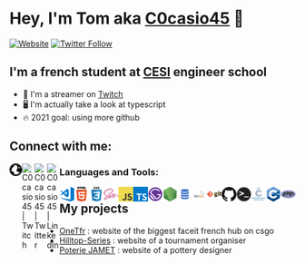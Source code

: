 # Hey, I'm Tom aka [C0casio45][siteweb] 👋

[![Website](https://img.shields.io/website?label=tomlucas.xyz&style=for-the-badge&url=https%3A%2F%2Ftomlucas.xyz)](https://www.tomlucas.xyz)
[![Twitter Follow](https://img.shields.io/twitter/follow/C0casio45?color=1DA1F2&logo=twitter&style=for-the-badge)](https://twitter.com/intent/follow?original_referer=https://github.com/C0casio45&screen_name=C0casio45)

## I'm a french student at [CESI][CESIweb] engineer school
- 🔴 I'm a streamer on [Twitch][twitch]
- 🖥️ I'm actually take a look at typescript
- 🔥 2021 goal: using more github

## Connect with me:

[<img align="left" alt="tomlucas.xyz" width="22px" src="https://raw.githubusercontent.com/iconic/open-iconic/master/svg/globe.svg" />][siteweb]
[<img align="left" alt="C0casio45 | Twitch" width="22px" src="https://cdn.jsdelivr.net/npm/simple-icons@v3/icons/twitch.svg" />][twitch]
[<img align="left" alt="C0casio45 | Twitter" width="22px" src="https://cdn.jsdelivr.net/npm/simple-icons@v3/icons/twitter.svg" />][twitter]
[<img align="left" alt="C0casio45 | LinkedIn" width="22px" src="https://cdn.jsdelivr.net/npm/simple-icons@v3/icons/linkedin.svg" />][linkedin]

### Languages and Tools:

<img align="left" alt="Visual Studio Code" width="26px" src="https://raw.githubusercontent.com/github/explore/80688e429a7d4ef2fca1e82350fe8e3517d3494d/topics/visual-studio-code/visual-studio-code.png" />
<img align="left" alt="HTML5" width="26px" src="https://raw.githubusercontent.com/github/explore/80688e429a7d4ef2fca1e82350fe8e3517d3494d/topics/html/html.png" />
<img align="left" alt="CSS3" width="26px" src="https://raw.githubusercontent.com/github/explore/80688e429a7d4ef2fca1e82350fe8e3517d3494d/topics/css/css.png" />
<img align="left" alt="Sass" width="26px" src="https://raw.githubusercontent.com/github/explore/80688e429a7d4ef2fca1e82350fe8e3517d3494d/topics/sass/sass.png" />
<img align="left" alt="JavaScript" width="26px" src="https://raw.githubusercontent.com/github/explore/80688e429a7d4ef2fca1e82350fe8e3517d3494d/topics/javascript/javascript.png" />
<img align="left" alt="TypeScript" width="26px" src="https://raw.githubusercontent.com/github/explore/80688e429a7d4ef2fca1e82350fe8e3517d3494d/topics/typescript/typescript.png" />
<img align="left" alt="Gatsby" width="26px" src="https://raw.githubusercontent.com/github/explore/e94815998e4e0713912fed477a1f346ec04c3da2/topics/gatsby/gatsby.png" />
<img align="left" alt="Node.js" width="26px" src="https://raw.githubusercontent.com/github/explore/80688e429a7d4ef2fca1e82350fe8e3517d3494d/topics/nodejs/nodejs.png" />
<img align="left" alt="SQL" width="26px" src="https://raw.githubusercontent.com/github/explore/80688e429a7d4ef2fca1e82350fe8e3517d3494d/topics/sql/sql.png" />
<img align="left" alt="MySQL" width="26px" src="https://raw.githubusercontent.com/github/explore/80688e429a7d4ef2fca1e82350fe8e3517d3494d/topics/mysql/mysql.png" />
<img align="left" alt="Git" width="26px" src="https://raw.githubusercontent.com/github/explore/80688e429a7d4ef2fca1e82350fe8e3517d3494d/topics/git/git.png" />
<img align="left" alt="GitHub" width="26px" src="https://raw.githubusercontent.com/github/explore/78df643247d429f6cc873026c0622819ad797942/topics/github/github.png" />
<img align="left" alt="Terminal" width="26px" src="https://raw.githubusercontent.com/github/explore/80688e429a7d4ef2fca1e82350fe8e3517d3494d/topics/terminal/terminal.png" />
<img align="left" alt="C" width="26px" src="https://raw.githubusercontent.com/github/explore/80688e429a7d4ef2fca1e82350fe8e3517d3494d/topics/c/c.png" />
<img align="left" alt="C++" width="26px" src="https://raw.githubusercontent.com/github/explore/80688e429a7d4ef2fca1e82350fe8e3517d3494d/topics/cpp/cpp.png" />
<img align="left" alt="PHP" width="26px" src="https://raw.githubusercontent.com/github/explore/80688e429a7d4ef2fca1e82350fe8e3517d3494d/topics/php/php.png" />


## My projects
- [OneTfr][onetfr] : website of the biggest faceit french hub on csgo
- [Hilltop-Series][hilltop] : website of a tournament organiser
- [Poterie JAMET][jamet] : website of a pottery designer

[CESIweb]:https://www.cesi.fr/
[siteweb]: https://www.tomlucas.xyz
[onetfr]: http://www.onetfr.fr
[hilltop]: https://hilltop-series.com
[twitter]: https://twitter.com/C0casio45
[twitch]: https://www.twitch.tv/c0casio45
[linkedin]: https://www.linkedin.com/in/tom-lucas-018629176
[jamet]: https://www.ollas-jamet.com